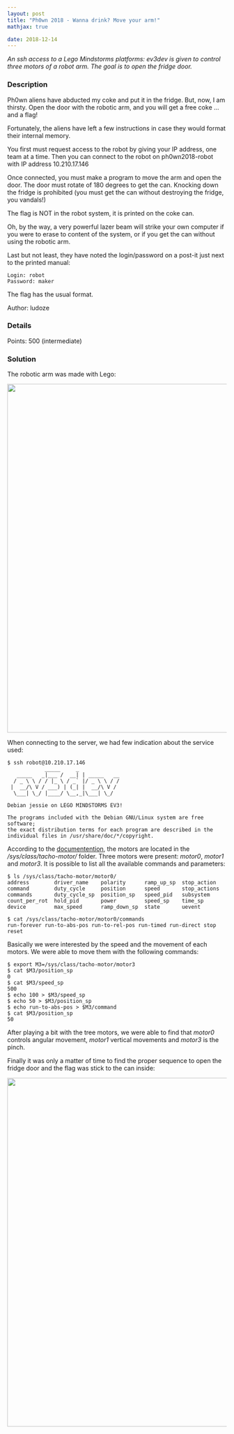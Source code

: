 ```yaml
---
layout: post
title: "Ph0wn 2018 - Wanna drink? Move your arm!"
mathjax: true

date: 2018-12-14
---
```


*An ssh access to a Lego Mindstorms platforms: ev3dev is given to control three motors of a robot arm. The goal is to open the fridge door.*

<!--more-->

### Description

Ph0wn aliens have abducted my coke and put it in the fridge. But, now, I am thirsty. Open the door with the robotic arm, and you will get a free coke ... and a flag!

Fortunately, the aliens have left a few instructions in case they would format their internal memory.

You first must request access to the robot by giving your IP address, one team at a time. Then you can connect to the robot on ph0wn2018-robot with IP address 10.210.17.146

Once connected, you must make a program to move the arm and open the door. The door must rotate of 180 degrees to get the can. Knocking down the fridge is prohibited (you must get the can without destroying the fridge, you vandals!)

The flag is NOT in the robot system, it is printed on the coke can.

Oh, by the way, a very powerful lazer beam will strike your own computer if you were to erase to content of the system, or if you get the can without using the robotic arm.

Last but not least, they have noted the login/password on a post-it just next to the printed manual:

    Login: robot
    Password: maker

The flag has the usual format.

Author: ludoze

### Details

Points:      500 (intermediate)

### Solution

The robotic arm was made with Lego:

<img src="/resources/2018/ph0wn/wannadrink/robot.jpg" width="800">

When connecting to the server, we had few indication about the service used:

```
$ ssh robot@10.210.17.146
            _____     _
   _____   _|___ /  __| | _____   __
  / _ \ \ / / |_ \ / _` |/ _ \ \ / /
 |  __/\ V / ___) | (_| |  __/\ V /
  \___| \_/ |____/ \__,_|\___| \_/

Debian jessie on LEGO MINDSTORMS EV3!

The programs included with the Debian GNU/Linux system are free software;
the exact distribution terms for each program are described in the
individual files in /usr/share/doc/*/copyright.
```

According to the [documentention](https://www.ev3dev.org/docs/tutorials/tacho-motors/), the motors are located in the */sys/class/tacho-motor/* folder. Three motors were present: *motor0*, *motor1* and *motor3*. It is possible to list all the available commands and parameters:

```
$ ls /sys/class/tacho-motor/motor0/
address        driver_name    polarity      ramp_up_sp  stop_action
command        duty_cycle     position      speed       stop_actions
commands       duty_cycle_sp  position_sp   speed_pid   subsystem
count_per_rot  hold_pid       power         speed_sp    time_sp
device         max_speed      ramp_down_sp  state       uevent

$ cat /sys/class/tacho-motor/motor0/commands 
run-forever run-to-abs-pos run-to-rel-pos run-timed run-direct stop reset
```

Basically we were interested by the speed and the movement of each motors. We were able to move them with the following commands:

```
$ export M3=/sys/class/tacho-motor/motor3
$ cat $M3/position_sp
0
$ cat $M3/speed_sp
500
$ echo 100 > $M3/speed_sp
$ echo 50 > $M3/position_sp
$ echo run-to-abs-pos > $M3/command
$ cat $M3/position_sp
50
```

After playing a bit with the tree motors, we were able to find that *motor0* controls angular movement, *motor1* vertical movements and *motor3* is the pinch.

Finally it was only a matter of time to find the proper sequence to open the fridge door and the flag was stick to the can inside:

<img src="/resources/2018/ph0wn/wannadrink/can.jpg" width="800">
